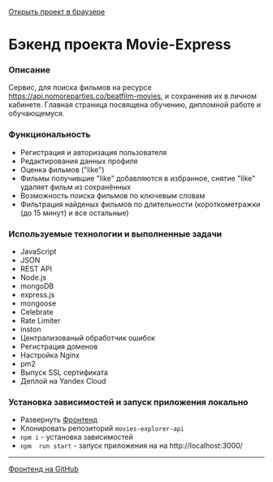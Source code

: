 [Открыть проект в браузере](https://diplom.ilin.nomoredomains.sbs "Дипломная работа")
# Бэкенд проекта Movie-Express  

### Описание
Сервис, для поиска фильмов на ресурсе https://api.nomoreparties.co/beatfilm-movies, и сохранения их в личном кабинете.
Главная страница посвящена обучению, дипломной работе и обучающемуся.

### Функциональность
* Регистрация и авторизация пользователя
* Редактирования данных профиля
* Оценка фильмов ("like")
* Фильмы получившие "like" добавляются в избранное, снятие "like" удаляет фильм из сохранённых
* Возможность поиска фильмов по ключевым словам
* Фильтрация найденых фильмов по длительности (короткометражки (до 15 минут) и все остальные)

### Используемые технологии и выполненные задачи
* JavaScript
* JSON
* REST API
* Node.js
* mongoDB
* express.js
* mongoose
* Celebrate
* Rate Limiter
* inston
* Централизованый обработчик ошибок
* Регистрация доменов
* Настройка Nginx
* pm2
* Выпуск SSL сертификата
* Деплой на Yandex Cloud

### Установка зависимостей и запуск приложения локально
* Развернуть [Фронтенд](https://github.com/Alexandr-Ilin/movies-explorer-frontend/)
* Клонировать репозиторий ``` movies-explorer-api ```
* ``` npm i ``` - установка зависимостей
* ``` npm  run start ``` - запуск приложения на на http://localhost:3000/
---
[Фронтенд на GitHub](https://github.com/Alexandr-Ilin/movies-explorer-frontend)
